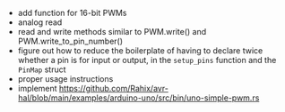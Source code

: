 - add function for 16-bit PWMs
- analog read
- read and write methods similar to PWM.write() and PWM.write_to_pin_number()
- figure out how to reduce the boilerplate of having to declare twice whether a pin is for input or output,  in the `setup_pins` function and the `PinMap` struct
- proper usage instructions
- implement https://github.com/Rahix/avr-hal/blob/main/examples/arduino-uno/src/bin/uno-simple-pwm.rs